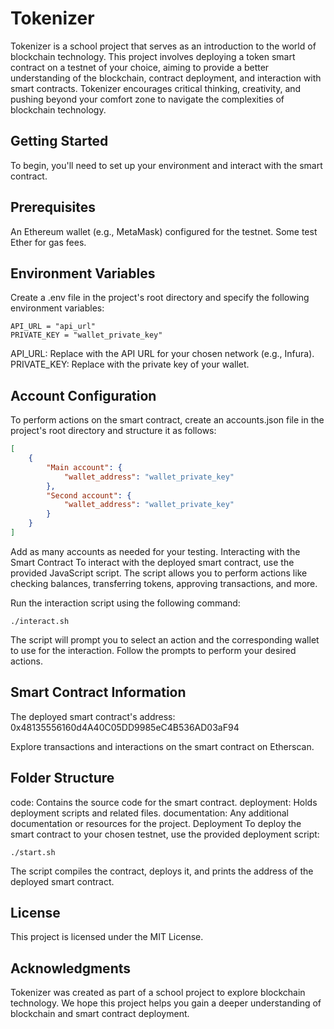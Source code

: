 # Tokenizer
Tokenizer is a school project that serves as an introduction to the world of blockchain technology. This project involves deploying a token smart contract on a testnet of your choice, aiming to provide a better understanding of the blockchain, contract deployment, and interaction with smart contracts. Tokenizer encourages critical thinking, creativity, and pushing beyond your comfort zone to navigate the complexities of blockchain technology.

## Getting Started
To begin, you'll need to set up your environment and interact with the smart contract.

## Prerequisites
An Ethereum wallet (e.g., MetaMask) configured for the testnet.
Some test Ether for gas fees.

## Environment Variables
Create a .env file in the project's root directory and specify the following environment variables:

```plaintext
API_URL = "api_url"
PRIVATE_KEY = "wallet_private_key"
```
API_URL: Replace with the API URL for your chosen network (e.g., Infura).
PRIVATE_KEY: Replace with the private key of your wallet.

## Account Configuration
To perform actions on the smart contract, create an accounts.json file in the project's root directory and structure it as follows:

```json
[
    {
        "Main account": {
            "wallet_address": "wallet_private_key"
        },
        "Second account": {
            "wallet_address": "wallet_private_key"
        }
    }
]
```
Add as many accounts as needed for your testing.
Interacting with the Smart Contract
To interact with the deployed smart contract, use the provided JavaScript script. The script allows you to perform actions like checking balances, transferring tokens, approving transactions, and more.

Run the interaction script using the following command:

```shell
./interact.sh
```
The script will prompt you to select an action and the corresponding wallet to use for the interaction. Follow the prompts to perform your desired actions.

## Smart Contract Information
The deployed smart contract's address: 0x48135556160d4A40C05DD9985eC4B536AD03aF94

Explore transactions and interactions on the smart contract on Etherscan.

## Folder Structure
code: Contains the source code for the smart contract.
deployment: Holds deployment scripts and related files.
documentation: Any additional documentation or resources for the project.
Deployment
To deploy the smart contract to your chosen testnet, use the provided deployment script:

```shell
./start.sh
```
The script compiles the contract, deploys it, and prints the address of the deployed smart contract.

## License
This project is licensed under the MIT License.

## Acknowledgments
Tokenizer was created as part of a school project to explore blockchain technology. We hope this project helps you gain a deeper understanding of blockchain and smart contract deployment.